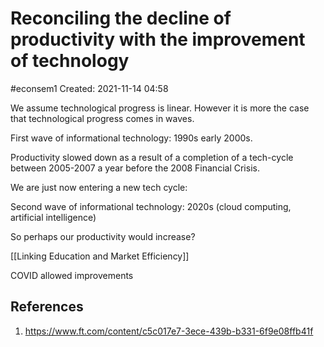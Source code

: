 # Reconciling the decline of productivity with the improvement of technology
#econsem1 
Created: 2021-11-14 04:58

We assume technological progress is linear. However it is more the case that technological progress comes in waves.

First wave of informational technology: 1990s early 2000s.

Productivity slowed down as a result of a completion of a tech-cycle between 2005-2007 a year before the 2008 Financial Crisis.

We are just now entering a new tech cycle:

Second wave of informational technology: 2020s (cloud computing, artificial intelligence)

So perhaps our productivity would increase?

[[Linking Education and Market Efficiency]]

COVID allowed improvements 


## References
1. https://www.ft.com/content/c5c017e7-3ece-439b-b331-6f9e08ffb41f